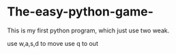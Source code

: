 # The-easy-python-game-
This is my first python program, which just use two weak.

use w,a,s,d to move
use q to out
